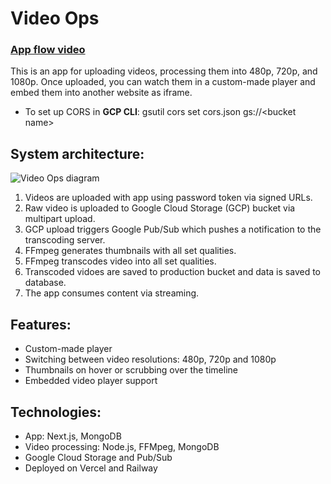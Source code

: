 # Video Ops

### [App flow video](https://video-ops.vercel.app/video/MDg5YzRiMT)

This is an app for uploading videos, processing them into 480p, 720p, and 1080p. Once uploaded, you can watch them in a custom-made player and embed them into another website as iframe.

-   To set up CORS in <b>GCP CLI</b>: gsutil cors set cors.json gs://\<bucket name\>

## System architecture:

![Video Ops diagram](https://i.postimg.cc/PfFspxmK/video-ops-diagram.png)

1.  Videos are uploaded with app using password token via signed URLs.
2.  Raw video is uploaded to Google Cloud Storage (GCP) bucket via multipart upload.
3.  GCP upload triggers Google Pub/Sub which pushes a notification to the transcoding server.
4.  FFmpeg generates thumbnails with all set qualities.
5.  FFmpeg transcodes video into all set qualities.
6.  Transcoded vidoes are saved to production bucket and data is saved to database.
7.  The app consumes content via streaming.

## Features:

-   Custom-made player
-   Switching between video resolutions: 480p, 720p and 1080p
-   Thumbnails on hover or scrubbing over the timeline
-   Embedded video player support

## Technologies:

-   App: Next.js, MongoDB
-   Video processing: Node.js, FFMpeg, MongoDB
-   Google Cloud Storage and Pub/Sub
-   Deployed on Vercel and Railway
